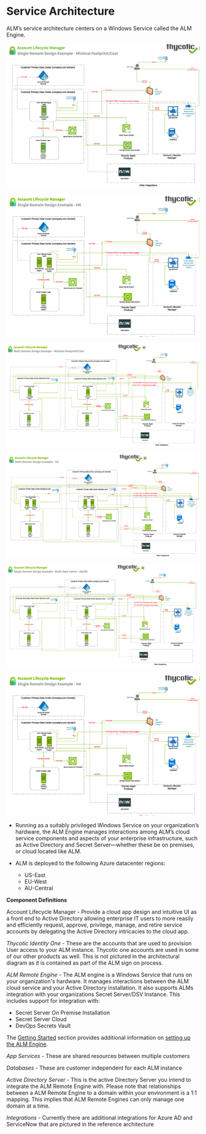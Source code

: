 ﻿[title]: # (Service Architecture)
[tags]: # (Account Lifecycle Manager,ALM,Active Directory,)
[priority]: # (1100)

# Service Architecture

ALM’s service architecture centers on a Windows Service called the ALM Engine.

![ALM Service Architecture](images/ALMsa1.png)

![ALM Service Architecture](images/ALMsa2.png)

![ALM Service Architecture](images/ALMsa3.png)

![ALM Service Architecture](images/ALMsa4.png)

![ALM Service Architecture](images/ALMsa5.png)

![ALM Service Architecture](images/ALMsa2.png)

* Running as a suitably privileged Windows Service on your organization’s hardware, the ALM Engine manages interactions among ALM’s cloud service components and aspects of your enterprise infrastructure, such as Active Directory and Secret Server—whether these be on premises, or cloud located like ALM.

* ALM is deployed to the following Azure datacenter regions:
    * US-East
    * EU-West
    * AU-Central

**Component Definitions**

Account Lifecycle Manager - Provide a cloud app design and intuitive UI as a front end to Active Directory
allowing enterprise IT users to more reasily and efficiently request, approve, privilege, manage, and retire service
accounts by delegating the Active Directory intricacies to the cloud app.

*Thycotic Identity One* - These are the accounts that are used to provision User access to your ALM instance. Thycotic one accounts are used in some of our other products as well. This is not pictured in the architectural
diagram as it is contained as part of the ALM sign on process.

*ALM Remote Engine* - The ALM engine is a Windows Service that runs on your organization's hardware. It
manages interactions between the ALM cloud service and your Active Directory installation. It also supports ALMs
integration with your organizations Secret Server/DSV Instance. This includes support for integration with:
* Secret Server On Premise Installation
* Secret Server Cloud
* DevOps Secrets Vault

The [Getting Started](../get-started/) section provides additional information on [setting up the ALM Engine](../get-started/setup-alm-engine/).

*App Services* - These are shared resources between multiple customers

*Databases* - These are customer independent for each ALM instance

*Active Directory Server* - This is the active Directory Server you intend to integrate the ALM Remote Engine with. Please note that relationships between a ALM Remote Engine to a domain within your environment is a 1:1
mapping. This implies that ALM Remote Engines can only manage one domain at a time.

*Integrations* - Currently there are additional integrations for Azure AD and ServiceNow that are pictured in the
reference architecture








  

  
